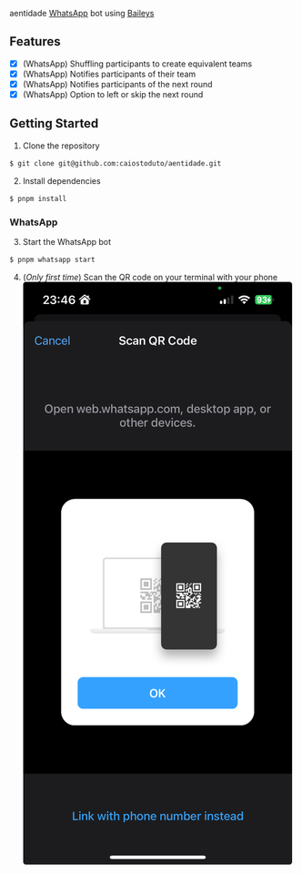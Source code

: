 aentidade [WhatsApp](https://whatsapp.com/) bot using [Baileys](https://github.com/WhiskeySockets/Baileys)

## Features

- [x] (WhatsApp) Shuffling participants to create equivalent teams
- [x] (WhatsApp) Notifies participants of their team
- [x] (WhatsApp) Notifies participants of the next round
- [x] (WhatsApp) Option to left or skip the next round

## Getting Started

1. Clone the repository
```bash
$ git clone git@github.com:caiostoduto/aentidade.git
```

2. Install dependencies
```bash
$ pnpm install
```

### WhatsApp

3. Start the WhatsApp bot

```bash
$ pnpm whatsapp start
```

4. (*Only first time*) Scan the QR code on your terminal with your phone
![Image from WhatsApp app 'Scan QR Code'](https://github.com/caiostoduto/aentidade/blob/main/docs/images/scanning_qrcode.jpeg)
